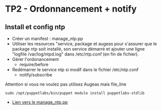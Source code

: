 # TP2 - Ordonnancement + notify

## Install et config ntp

- Créer un manifest : manage_ntp.pp
- Utiliser les resources "service, package et augeas pour s'assurer que le package ntp soit installé, son service démarré et ajouter une ligne "logfile /var/log/ntpd.log" dans /etc/ntp.conf (en fin de fichier).
- Gérer l'ordonancement
  - require/before
- Redémarrer le service ntp si modif dans le fichier /etc/ntp.conf
  - notify/subscribe

Attention si vous ne voulez pas utilisez Augeas mais file_line
```Shell
sudo /opt/puppetlabs/bin/puppet module install puppetlabs-stdlib
```

  - [Lien vers le manage_ntp.pp](manage_ntp.pp)